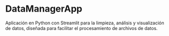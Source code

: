 # DataManagerApp
Aplicación en Python con Streamlit para la limpieza, análisis y visualización de datos, diseñada para facilitar el procesamiento de archivos de datos.
